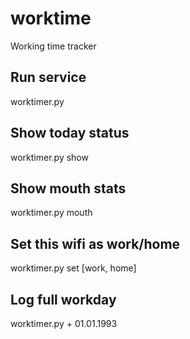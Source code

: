 # worktime
Working time tracker

## Run service
worktimer.py

## Show today status
worktimer.py show

## Show mouth stats
worktimer.py mouth

## Set this wifi as work/home
worktimer.py set [work, home]

## Log full workday
worktimer.py + 01.01.1993
